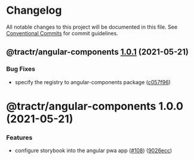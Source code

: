 # Changelog

All notable changes to this project will be documented in this file. See
[Conventional Commits](https://conventionalcommits.org) for commit guidelines.

## @tractr/angular-components [1.0.1](https://github.com/tractr/stack/compare/@tractr/angular-components@1.0.0...@tractr/angular-components@1.0.1) (2021-05-21)

### Bug Fixes

- specify the registry to angular-components package
  ([c057f96](https://github.com/tractr/stack/commit/c057f965d9c8b7983be1a01c8b525f88df7c72ed))

# @tractr/angular-components 1.0.0 (2021-05-21)

### Features

- configure storybook into the angular pwa app
  ([#108](https://github.com/tractr/stack/issues/108))
  ([9026ecc](https://github.com/tractr/stack/commit/9026ecccb59ce94f6bfd82d899476b727f10b67c))
